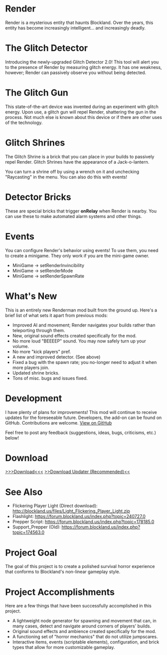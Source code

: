 # Render
Render is a mysterious entity that haunts Blockland. Over the years, this entity has become increasingly intelligent... and increasingly deadly.

# The Glitch Detector
Introducing the newly-upgraded Glitch Detector 2.0! This tool will alert you to the presence of Render by measuring glitch energy. It has one weakness, however; Render can passively observe you without being detected.

# The Glitch Gun
This state-of-the-art device was invented during an experiment with glitch energy. Upon use, a glitch gun will repel Render, shattering the gun in the process. Not much else is known about this device or if there are other uses of the technology.

# Glitch Shrines
The Glitch Shrine is a brick that you can place in your builds to passively repel Render. Glitch Shrines have the appearance of a Jack-o-lantern.

You can turn a shrine off by using a wrench on it and unchecking "Raycasting" in the menu. You can also do this with events!

# Detector Bricks
These are special bricks that trigger **onRelay** when Render is nearby. You can use these to make automated alarm systems and other things.

# Events
You can configure Render's behavior using events! To use them, you need to create a minigame. They only work if you are the mini-game owner.

- MiniGame -> setRenderInvincibility
- MiniGame -> setRenderMode
- MiniGame -> setRenderSpawnRate

# What's New
This is an entirely new Renderman mod built from the ground up. Here's a brief list of what sets it apart from previous mods:
- Improved AI and movement; Render navigates your builds rather than teleporting through them.
- New, original sound effects created specifically for the mod.
- No more loud "BEEEEP" sound. You may now safely turn up your volume.
- No more "kick players" pref.
- A new and improved detector. (See above)
- Fixed a bug with the spawn rate; you no-longer need to adjust it when more players join.
- Updated shrine bricks.
- Tons of misc. bugs and issues fixed.

# Development
I have plenty of plans for improvements! This mod will continue to receive updates for the foreseeable future.
Developers, the add-on can be found on GitHub. Contributions are welcome. [View on GitHub](https://github.com/LakeYS/blockland-render)

Feel free to post any feedback (suggestions, ideas, bugs, criticisms, etc.) below!

# Download
[\>\>\>Download<<<](http://lakeys.github.io/render/latest/Support_Render.zip)
[\>\>Download Updater (Recommended)<<](http://mods.greek2me.us/storage/Support_Updater.zip)

# See Also
- Flickering Player Light (Direct download): http://blockland.us/files/Light_Flickering_Player_Light.zip
- Flashlight: https://forum.blockland.us/index.php?topic=240727.0
- Prepper Script: https://forum.blockland.us/index.php?topic=178185.0
- Support_Prepper (Old): https://forum.blockland.us/index.php?topic=174563.0

# Project Goal
The goal of this project is to create a polished survival horror experience that conforms to Blockland's non-linear gameplay style.

# Project Accomplishments
Here are a few things that have been successfully accomplished in this project.
- A lightweight node generator for spawning and movement that can, in many cases, detect and navigate around corners of players' builds.
- Original sound effects and ambience created specifically for the mod.
- A functioning set of "horror mechanics" that do not utilize jumpscares.
- Interactive items, events (scriptable elements), configuration, and brick types that allow for more customizable gameplay.
